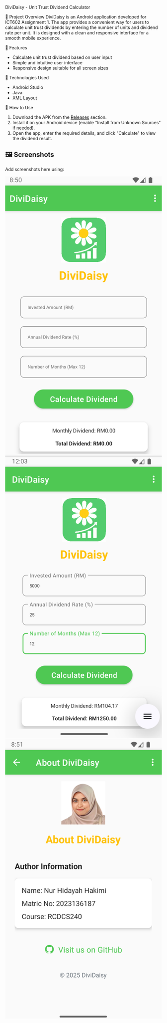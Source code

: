 DiviDaisy - Unit Trust Dividend Calculator

📘 Project Overview
DiviDaisy is an Android application developed for ICT602 Assignment 1. The app provides a convenient way for users to calculate unit trust dividends by entering the number of units and dividend rate per unit. It is designed with a clean and responsive interface for a smooth mobile experience.

📱 Features
- Calculate unit trust dividend based on user input
- Simple and intuitive user interface
- Responsive design suitable for all screen sizes

🔧 Technologies Used
- Android Studio
- Java
- XML Layout

🚀 How to Use
1. Download the APK from the [Releases](https://github.com/hdyahhkmi/DiviDaisy/releases) section.
2. Install it on your Android device (enable "Install from Unknown Sources" if needed).
3. Open the app, enter the required details, and click "Calculate" to view the dividend result.

## 🖼️ Screenshots
Add screenshots here using:

![Home Screen](home_screen.png)  
![Calculation Result](calculateDedividen.png)  
![About Page](about_page.png)  
